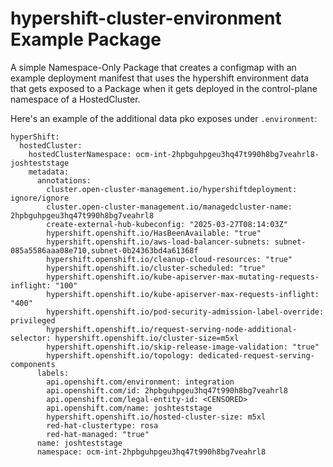 # hypershift-cluster-environment Example Package

A simple Namespace-Only Package that creates a configmap with an example deployment manifest that uses the hypershift environment data that gets exposed to a Package when it gets deployed in the control-plane namespace of a HostedCluster.

Here's an example of the additional data pko exposes under `.environment`:

```
hyperShift:
  hostedCluster:
    hostedClusterNamespace: ocm-int-2hpbguhpgeu3hq47t990h8bg7veahrl8-joshteststage
    metadata:
      annotations:
        cluster.open-cluster-management.io/hypershiftdeployment: ignore/ignore
        cluster.open-cluster-management.io/managedcluster-name: 2hpbguhpgeu3hq47t990h8bg7veahrl8
        create-external-hub-kubeconfig: "2025-03-27T08:14:03Z"
        hypershift.openshift.io/HasBeenAvailable: "true"
        hypershift.openshift.io/aws-load-balancer-subnets: subnet-085a5586aaa08e710,subnet-0b24363bd4a61368f
        hypershift.openshift.io/cleanup-cloud-resources: "true"
        hypershift.openshift.io/cluster-scheduled: "true"
        hypershift.openshift.io/kube-apiserver-max-mutating-requests-inflight: "100"
        hypershift.openshift.io/kube-apiserver-max-requests-inflight: "400"
        hypershift.openshift.io/pod-security-admission-label-override: privileged
        hypershift.openshift.io/request-serving-node-additional-selector: hypershift.openshift.io/cluster-size=m5xl
        hypershift.openshift.io/skip-release-image-validation: "true"
        hypershift.openshift.io/topology: dedicated-request-serving-components
      labels:
        api.openshift.com/environment: integration
        api.openshift.com/id: 2hpbguhpgeu3hq47t990h8bg7veahrl8
        api.openshift.com/legal-entity-id: <CENSORED>
        api.openshift.com/name: joshteststage
        hypershift.openshift.io/hosted-cluster-size: m5xl
        red-hat-clustertype: rosa
        red-hat-managed: "true"
      name: joshteststage
      namespace: ocm-int-2hpbguhpgeu3hq47t990h8bg7veahrl8
```

